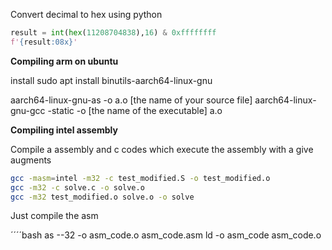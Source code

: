 Convert decimal to hex using python

````py
result = int(hex(11208704838),16) & 0xffffffff
f'{result:08x}'
````

**Compiling arm on ubuntu**

install 
sudo apt install binutils-aarch64-linux-gnu


aarch64-linux-gnu-as -o a.o [the name of your source file]
aarch64-linux-gnu-gcc -static -o [the name of the executable] a.o



**Compiling intel assembly**

Compile a assembly and c codes which execute the assembly with a give augments
````bash
gcc -masm=intel -m32 -c test_modified.S -o test_modified.o
gcc -m32 -c solve.c -o solve.o
gcc -m32 test_modified.o solve.o -o solve
````


Just compile the asm 


´´´´bash
as --32 -o asm_code.o asm_code.asm
ld -o asm_code asm_code.o
````
